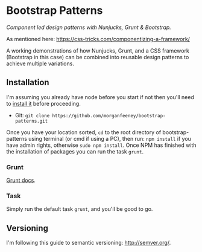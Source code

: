 # Bootstrap Patterns
_Component led design patterns with Nunjucks, Grunt &amp; Bootstrap._

As mentioned here: https://css-tricks.com/componentizing-a-framework/

A working demonstrations of how Nunjucks, Grunt, and a CSS framework (Bootstrap in this case) can be combined into reusable design patterns to achieve multiple variations.

## Installation

I'm assuming you already have node before you start if not then you'll need to [install it](https://nodejs.org/en/) before proceeding.

* Git: `git clone https://github.com/morganfeeney/bootstrap-patterns.git`

Once you have your location sorted, `cd` to the root directory of bootstrap-patterns using terminal (or cmd if using a PC), then run: `npm install` if you have admin rights, otherwise `sudo npm install`. Once NPM has finished with the installation of packages you can run the task `grunt`.

### Grunt

[Grunt docs](http://gruntjs.com/getting-started).

### Task

Simply run the default task `grunt`, and you'll be good to go.

## Versioning

I'm following this guide to semantic versioning: http://semver.org/.
